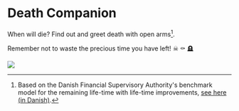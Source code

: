 # Death Companion

When will die? Find out and greet death with open arms[^1].

Remember not to waste the precious time you have left! ☠ ⚰️ 🪦

<img src="https://cdn.mos.cms.futurecdn.net/syoaGVR9PZfaPwDWBPDP9C.jpg">

[^1]: Based on the Danish Financial Supervisory Authority's benchmark model for the remaining life-time with life-time improvements, [see here (in Danish)](https://www.finanstilsynet.dk/tal-og-fakta/oplysninger-for-virksomheder/oplysningstal-om-forsikring-og-pension/levetidsmodel).
